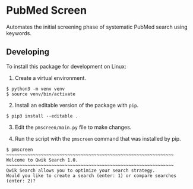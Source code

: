 # PubMed Screen

Automates the initial screening phase of systematic PubMed search using keywords.

## Developing

To install this package for development on Linux:

1) Create a virtual environment.

```
$ python3 -m venv venv
$ source venv/bin/activate
```

2) Install an editable version of the package with `pip`.

```
$ pip3 install --editable .
```

3) Edit the `pmscreen/main.py` file to make changes.

4) Run the script with the `pmscreen` command that was installed by pip.

```
$ pmscreen
~~~~~~~~~~~~~~~~~~~~~~~~~~~~~~~~~~~~~~~~~~~~~~~~~~~~~~~~~~~~~~~
Welcome to Qwik Search 1.0.
~~~~~~~~~~~~~~~~~~~~~~~~~~~~~~~~~~~~~~~~~~~~~~~~~~~~~~~~~~~~~~~
Qwik Search allows you to optimize your search strategy.
Would you like to create a search (enter: 1) or compare searches (enter: 2)?
```

